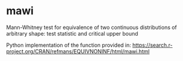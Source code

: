 # mawi
Mann-Whitney test for equivalence of two continuous distributions of arbitrary shape: test statistic and critical upper bound

Python implementation of the function provided in:
https://search.r-project.org/CRAN/refmans/EQUIVNONINF/html/mawi.html
